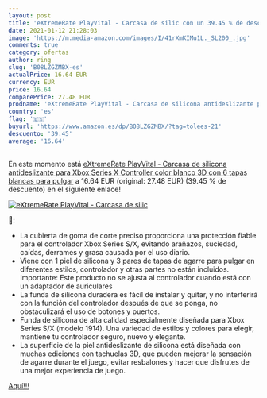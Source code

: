 ```yaml
---
layout: post
title: 'eXtremeRate PlayVital - Carcasa de silic con un 39.45 % de descuento'
date: 2021-01-12 21:28:03
image: 'https://m.media-amazon.com/images/I/41rXmKIMu1L._SL200_.jpg'
comments: true
category: ofertas
author: ring
slug: 'B08LZGZMBX-es'
actualPrice: 16.64 EUR
currency: EUR
price: 16.64
comparePrice: 27.48 EUR
prodname: 'eXtremeRate PlayVital - Carcasa de silicona antideslizante para Xbox Series X Controller  color blanco 3D con 6 tapas blancas para pulgar'
country: 'es'
flag: '🇪🇸'
buyurl: 'https://www.amazon.es/dp/B08LZGZMBX/?tag=tolees-21'
descuento: '39.45'
average: '16.64'
---
```


En este momento está [eXtremeRate PlayVital - Carcasa de silicona antideslizante para Xbox Series X Controller  color blanco 3D con 6 tapas blancas para pulgar](https://www.amazon.es/dp/B08LZGZMBX/?tag=tolees-21) a 16.64 EUR (original: 27.48 EUR) (39.45 %  de descuento) en el siguiente enlace!

[![eXtremeRate PlayVital - Carcasa de silic](https://m.media-amazon.com/images/I/41rXmKIMu1L._SL200_.jpg)](https://www.amazon.es/dp/B08LZGZMBX/?tag=tolees-21)

🔎:

- La cubierta de goma de corte preciso proporciona una protección fiable para el controlador Xbox Series S/X, evitando arañazos, suciedad, caídas, derrames y grasa causada por el uso diario.
- Viene con 1 piel de silicona y 3 pares de tapas de agarre para pulgar en diferentes estilos, controlador y otras partes no están incluidos. Importante: Este producto no se ajusta al controlador cuando está con un adaptador de auriculares
- La funda de silicona duradera es fácil de instalar y quitar, y no interferirá con la función del controlador después de que se ponga, no obstaculizará el uso de botones y puertos.
- Funda de silicona de alta calidad especialmente diseñada para Xbox Series S/X (modelo 1914). Una variedad de estilos y colores para elegir, mantiene tu controlador seguro, nuevo y elegante.
- La superficie de la piel antideslizante de silicona está diseñada con muchas ediciones con tachuelas 3D, que pueden mejorar la sensación de agarre durante el juego, evitar resbalones y hacer que disfrutes de una mejor experiencia de juego.

[Aquí!!!](https://www.amazon.es/dp/B08LZGZMBX/?tag=tolees-21)
